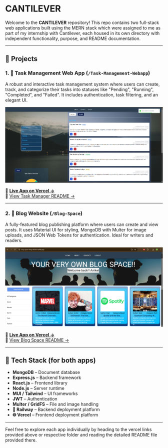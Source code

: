# CANTILEVER

Welcome to the **CANTILEVER** repository! This repo contains two full-stack web applications built using the MERN stack which were assigned to me as part of my internship with Cantilever, each housed in its own directory with independent functionality, purpose, and README documentation.

---

## 📁 Projects

### 1. 🧩 Task Management Web App (`/Task-Management-Webapp`)

A robust and interactive task management system where users can create, track, and categorize their tasks into statuses like "Pending", "Running", "Completed", and "Failed". It includes authentication, task filtering, and an elegant UI.

<img src="https://github.com/gh4aniket/CANTILEVER/blob/main/Task-Management-Webapp/sample-image/Screenshot%202025-07-15%20093944.png?raw=true" alt="Task Management App Preview"/>

🔗 **[Live App on Vercel →](https://task-management-webapp-task.netlify.app/)**  
📄 [View Task Manager README →](https://github.com/gh4aniket/CANTILEVER/blob/main/Task-Management-Webapp/Readme.md)

---

### 2. 📝 Blog Website (`/Blog-Space`)

A fully-featured blog publishing platform where users can create and view posts. It uses Material UI for styling, MongoDB with Multer for image uploads, and JSON Web Tokens for authentication. Ideal for writers and readers.

<img src="https://github.com/gh4aniket/CANTILEVER/blob/main/Blog%20website/sample-image/Screenshot%202025-07-17%20180807.png?raw=true"/>

🔗 **[Live App on Vercel →](https://blog-space-blog-website.netlify.app)**  
📄 [View Blog Space README →](https://github.com/gh4aniket/CANTILEVER/blob/main/Blog%20website/README.md)

---

## 📌 Tech Stack (for both apps)

- **MongoDB** – Document database
- **Express.js** – Backend framework
- **React.js** – Frontend library
- **Node.js** – Server runtime
- **MUI / Tailwind** – UI frameworks
- **JWT** – Authentication
- **Multer / GridFS** – File and image handling
- **🚀 Railway** – Backend deployment platform
- **🌐 Vercel** – Frontend deployment platform

---

Feel free to explore each app individually by heading to the vercel links provided above or respective folder and reading the detailed README file provided there.

